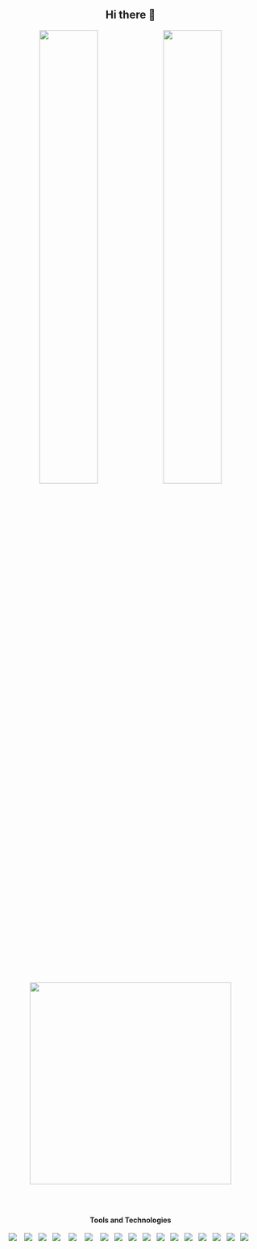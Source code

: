 <h2 align="center">
Hi there 👋
</h2>

<p align="center">
 <img width="48%" src="https://github-readme-stats-vikre.vercel.app/api?username=vikre&show_icons=true&theme=radical&count_private=true&include_all_commits=true&custom_title=@vikre" /> 
 <img width="48%" src="https://github-readme-streak-stats.herokuapp.com/?user=vikre&theme=radical" />
</p>

<p align="center">
 <img width="400px" src="https://github-readme-stats-vikre.vercel.app/api/top-langs/?username=vikre&layout=compact&theme=radical&custom_title=Languages&&hide=TeX" /> 
 <br>
 <br>
 <!--<img width="600px"src="https://activity-graph.herokuapp.com/graph?username=vikre&theme=redical">-->
</p>

<br>

<p align="center">
  <b>Tools and Technologies</b>
  <br>
  <br>
  <img src="https://img.shields.io/badge/HTML5-E34F26?style=for-the-badge&logo=html5&logoColor=white" />&nbsp;&nbsp;&nbsp;
  <img src="https://img.shields.io/badge/CSS3-1572B6?style=for-the-badge&logo=css3&logoColor=white" />&nbsp;&nbsp;  
   <img src="https://img.shields.io/badge/JavaScript-323330?style=for-the-badge&logo=javascript&logoColor=F7DF1E" />&nbsp;&nbsp;
  <img src="https://img.shields.io/badge/Node.js-339933?style=for-the-badge&logo=nodedotjs&logoColor=white" />&nbsp;&nbsp;&nbsp;
  <img src="https://img.shields.io/badge/Express.js-000000?style=for-the-badge&logo=express&logoColor=white" />&nbsp;&nbsp;&nbsp;
  <img src="https://img.shields.io/badge/React-20232A?style=for-the-badge&logo=react&logoColor=61DAFB" />&nbsp;&nbsp;&nbsp;
  <img src="https://img.shields.io/badge/Java-ED8B00?style=for-the-badge&logo=java&logoColor=white" />&nbsp;&nbsp;
  <img src="https://img.shields.io/badge/npm-CB3837?style=for-the-badge&logo=npm&logoColor=white" />&nbsp;&nbsp;
  <img src="https://img.shields.io/badge/Git-F05032?style=for-the-badge&logo=git&logoColor=white" />&nbsp;&nbsp;
  <img src="https://img.shields.io/badge/GitHub-100000?style=for-the-badge&logo=github&logoColor=white" />&nbsp;&nbsp; 
  <img src="https://img.shields.io/badge/Markdown-000000?style=for-the-badge&logo=markdown&logoColor=white" />&nbsp;&nbsp; 
  <img src="https://img.shields.io/badge/Notion-000000?style=for-the-badge&logo=notion&logoColor=white" />&nbsp;&nbsp; 
  <img src="https://img.shields.io/badge/Google%20Analytics-E37400?style=for-the-badge&logo=google%20analytics&logoColor=white" />&nbsp;&nbsp; 
  <img src="https://img.shields.io/badge/TypeScript-007ACC?style=for-the-badge&logo=typescript&logoColor=white" />&nbsp;&nbsp; 
  <img src="https://img.shields.io/badge/Tailwind_CSS-38B2AC?style=for-the-badge&logo=tailwind-css&logoColor=white" />&nbsp;&nbsp; 
  <img src="https://img.shields.io/badge/styled--components-DB7093?style=for-the-badge&logo=styled-components&logoColor=white" />&nbsp;&nbsp; 
  <img src="https://img.shields.io/badge/Spring-6DB33F?style=for-the-badge&logo=spring&logoColor=white" />&nbsp;&nbsp; 
</p>
 

<!--
**vikre/vikre** is a ✨ _special_ ✨ repository because its `README.md` (this file) appears on your GitHub profile.

Here are some ideas to get you started:

- 🔭 I’m currently working on ...
- 🌱 I’m currently learning ...
- 👯 I’m looking to collaborate on ...
- 🤔 I’m looking for help with ...
- 💬 Ask me about ...
- 📫 How to reach me: ...
- 😄 Pronouns: ...
- ⚡ Fun fact: ...
-->
